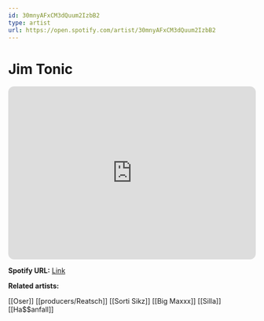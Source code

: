 ```yaml
---
id: 30mnyAFxCM3dQuum2IzbB2
type: artist
url: https://open.spotify.com/artist/30mnyAFxCM3dQuum2IzbB2
---
```

# Jim Tonic

<iframe style="border-radius:12px" src="https://open.spotify.com/embed/artist/30mnyAFxCM3dQuum2IzbB2" width="100%" height="352" frameBorder="0" allowfullscreen="" allow="autoplay; clipboard-write; encrypted-media; fullscreen; picture-in-picture" loading="lazy"></iframe>

**Spotify URL:** [Link](https://open.spotify.com/artist/30mnyAFxCM3dQuum2IzbB2)

**Related artists:**

[[Oser]]
[[producers/Reatsch]]
[[Sorti Sikz]]
[[Big Maxxx]]
[[Silla]]
[[Ha$$anfall]]
